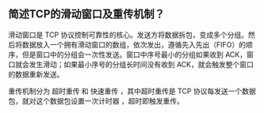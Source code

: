 ## 简述TCP的滑动窗口及重传机制？

滑动窗口是 TCP 协议控制可靠性的核心。发送方将数据拆包，变成多个分组。然后将数据放入一个拥有滑动窗口的数组，依次发出，遵循先入先出（FIFO）的顺序，但是窗口中的分组会一次性发送。窗口中序号最小的分组如果收到 ACK，窗口就会发生滑动；如果最小序号的分组长时间没有收到 ACK，就会触发整个窗口的数据重新发送。

重传机制分为 超时重传 和 快速重传 ，其中超时重传是 TCP 协议每发送一个数据包，就对这个数据包设置一次计时器 ，超时即触发重传。